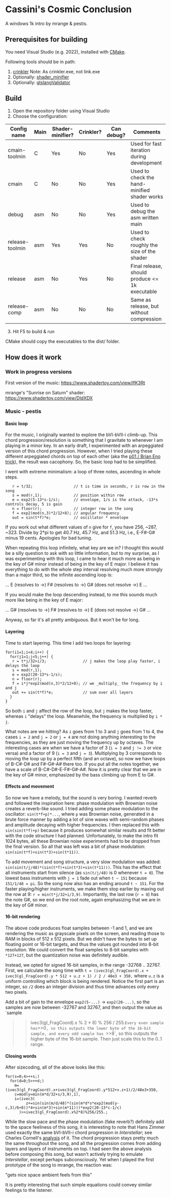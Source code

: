 # Cassini's Cosmic Conclusion

A windows 1k intro by mrange & pestis.

## Prerequisites for building

You need Visual Studio (e.g. 2022), installed with [CMake](https://cmake.org/).

Following tools should be in path:

1. [crinkler](https://github.com/runestubbe/Crinkler) Note: As crinkler.exe, not
   link.exe
2. Optionally: [shader_minifier](https://github.com/laurentlb/Shader_Minifier)
3. Optionally: [glslangValidator](https://github.com/KhronosGroup/glslang)

## Build

1. Open the repository folder using Visual Studio
2. Choose the configuration:

| Config name      | Main | Shader-minifier? | Crinkler? | Can debug? | Comments                                         |
|------------------|------|------------------|-----------|------------|--------------------------------------------------|
| cmain-toolmin    | C    | Yes              | No        | Yes        | Used for fast iteration during development       |
| cmain            | C    | No               | No        | Yes        | Used to check the hand-minified shader works     |
| debug            | asm  | No               | No        | Yes        | Used to debug the asm written main               |
| release-toolmin  | asm  | Yes              | Yes       | No         | Used to check roughly the size of the shader     |
| release          | asm  | No               | Yes       | No         | Final release, should produce <= 1k executable   |
| release-comp     | asm  | No               | No        | No         | Same as release, but without compression         |

3. Hit F5 to build & run

CMake should copy the executables to the dist/ folder.

## How does it work

### Work in progress versions

First version of the music: https://www.shadertoy.com/view/lfK3Rt

mrange's "Sunrise on Saturn" shader: https://www.shadertoy.com/view/DldXDX

### Music - pestis

#### Basic loop

For the music, I originally wanted to explore the bVI-bVII-i climb-up. This
chord progression/resolution is something that I gravitate to whenever I am
playing in a minor key. In an early draft, I experimented with an arpeggiated
version of this chord progression. However, when I tried playing these different
arpeggiated chords on top of each other (aka the  [p01 / Brian Eno
trick](https://www.youtube.com/watch?v=9eGESjbpz1A)), the result was cacophony.
So, the basic loop had to be simplified.

I went with extreme minimalism: a loop of three notes, ascending in whole steps.

```
   r = t/32;                  // t is time in seconds, r is row in the song
   s = mod(r,1);              // position within row
   e = exp2(5-13*s-1/s);      // envelope, 1/s is the attack, -13*s controls decay, 5 is gain
   n = floor(r);              // integer row in the song
   f = exp2(mod(n,3)*2/12+8); // angular frequency
   out = sin(t*f)*e;          // oscillator * envelope
```

If you work out what different values of `n` give for `f`, you have 256, ~287,
~323. Divide by 2*pi to get 40.7 Hz, 45.7 Hz, and 51.3 Hz, i.e., E-F#-G# minus
19 cents. Apologies for bad tuning.

When repeating this loop infinitely, what key are we in? I thought this would be
a silly question to ask with so little information, but to my surprise, as I was
experimenting with this loop, I came to hear it much more as being in the key of
G# minor instead of being in the key of E major. I believe it has everything to
do with the whole step interval resolving much more strongly than a major third,
so the infinite ascending loop is:

... E (resolves to ->) F# (resolves to ->) G# (does not resolve ->) E ...

If you would make the loop descending instead, to me this sounds much more like
being in the key of E major:

... G# (resolves to ->) F# (resolves to ->) E (does not resolve ->) G# ...

Anyway, so far it's all pretty ambiguous. But it won't be for long.

#### Layering

Time to start layering. This time I add two loops for layering:

```
for(i1=1;i<4;i++) {
  for(j1=1;j<5;j++) {
   r = t*j/32+i/3;                // j makes the loop play faster, i delays the loop
   s = mod(r,1);
   e = exp2(20-13*s-1/s);
   n = floor(r);
   f = i*j*exp2(mod(n,3)*2/12+8); // we _multiply_ the frequency by i and j
   out += sin(t*f)*e;             // sum over all layers
  }
}
```

So both `i` and `j` affect the row of the loop, but `j` makes the loop faster,
whereas `i` "delays" the loop. Meanwhile, the frequency is multiplied by `i *
j`.

What notes are we hitting? As `i` goes from 1 to 3 and `j` goes from 1 to 4, the
cases `i = 2` and `j = 2` or `j = 4` are not doing anything interesting to the
frequencies, as they are just moving the frequency up by octaves. The
interesting cases are when we have a factor of 3 (`i = 3` and `j != 3` or vice
versa) and a factor of 9 (`i = 3` and `j = 3`). Multiplying by 3 corresponds to
moving the loop up by a perfect fifth (and an octave), so now we have loops of
B-C#-D# and F#-G#-A# there too. If you put all the notes together, we have a
scale of B-C#-D#-E-F#-G#-A#. Now it is pretty clear that we are in the key of G#
minor, emphasized by the bass climbing up from E to G#.

#### Effects and movement

So now we have a melody, but the sound is very boring. I wanted reverb and
followed the inspiration here: phase modulation with Brownian noise creates a
reverb-like sound. I tried adding some phase modulation to the oscillator:
`sin(t*f+p)*...`, where `p` was Brownian noise, generated in a brute force
manner by adding a lot of sine waves with semi-random phases and amplitude
decaying with higher frequencies. I then replaced this with `sin(sin(t*f)+p)`
because it produces somewhat similar results and fit better with the code
structure I had planned. Unfortunately, to make the intro fit 1024 bytes, all
these Brownian noise experiments had to be dropped from the final version. So
all that was left was a bit of phase modulation:
`sin(sin(t*f)+sin(t*3)+sin(t*11))`.

To add movement and song structure, a very slow modulation was added:
`sin(sin(t/j/48)*(sin(t*f)+sin(t*3)+sin(t*11)))`. This has the effect that all
instruments start from silence (as `sin(t/j/48)` is 0 whenever `t = 0`). The
lowest bass instruments with `j = 1` fade out when `t ~ 151` because `151/1/48 =
pi`. So the song now also has an ending around `t ~ 151`. For the faster
playing/higher instruments, we make them stop earlier by maxing out the row at
9: `r = min(t*j/32+i/3,9)`. Importantly, the last row (`r = 8`) has the note G#,
so we end on the root note, again emphasizing that we are in the key of G#
minor.

#### 16-bit rendering

The above code produces float samples between -1 and 1, and we are rendering the
music as grayscale pixels on the screen, and reading those to RAM in blocks of
512 x 512 pixels. But we didn't have the bytes to set up floating point or
16-bit targets, and thus the values got rounded into 8-bit resolution. We could
convert the float samples to 8-bit samples with `*127+127`, but the quantization
noise was definitely audible.

Instead, we opted for signed 16-bit samples, in the range -32768 .. 32767.
First, we calculate the song time with `t = (ivec3(gl_FragCoord).x +
ivec3(gl_FragCoord).y * 512 + u.z + 1) / 2 / 48e3 + 350,` where `u.z` is a
uniform controlling which block is being rendered. Notice the first part is an
integer, so `/2` does an integer division and thus time advances only every two
pixels.

Add a bit of gain to the envelope `exp2(5-...)` -> `exp2(20-...)`, so the
samples are now between -32767 and 32767, and then output the value as `sample
>> ivec3(gl_FragCoord).x % 2 * 8) % 256 / 255.` Every even sample has `>>0`, so
this outputs the lower byte of the 16-bit sample, and every odd sample has
`>>8`, so this outputs the higher byte of the 16-bit sample. Then just scale
this to the 0..1 range.

#### Closing words

After sizecoding, all of the above looks like this:

```
for(s=0;4>++s;)
  for(d=0;5>++d;)
    m=(ivec3(gl_FragCoord).x+ivec3(gl_FragCoord).y*512+v.z+1)/2/48e3+350,
    c=mod(y=min(m*d/32+s/3,9),1),
    i=(ivec3(
         z+=sin(sin(m/d/48)*(sin(m*d*s*exp2(mod(y-c,3)/6+8))*4+sin(m*3)+sin(m*11)))*exp2(20-13*c-1/c)
      )>>ivec3(gl_FragCoord).x%2*8)%256/255.;
```

While the slow pace and the phase modulation (fake reverb?) definitely add to
the space feeliness of this song, it is interesting to note that Hans Zimmer
used exactly the same bVI-bVII-i chord progression in *Interstellar*; see
Charles Cornell's [analysis](https://www.youtube.com/watch?v=6AI6PG7oj7E) of it.
The chord progression stays pretty much the same throughout the song, and all
the progression comes from adding layers and layers of instruments on top. I had
seen the above analysis before composing this song, but wasn't actively trying
to emulate *Interstellar*, except perhaps subconsciously. Yet when I played the
first prototype of the song to mrange, the reaction was:

"gets nice space ambient feels from this"

It is pretty interesting that such simple equations could convey similar
feelings to the listener.